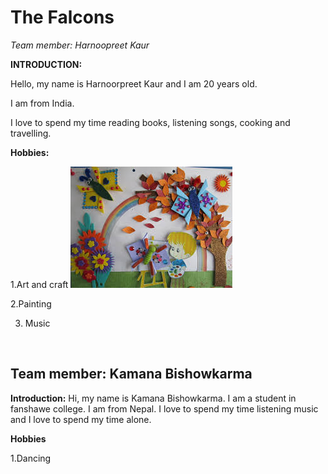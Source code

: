 # The Falcons
_Team member: Harnoopreet Kaur_




**INTRODUCTION:**


Hello, my name is Harnoorpreet Kaur and I am 20 years old.

I am from India.

I love to spend my time reading books, listening songs, cooking and travelling.




**Hobbies:**

1.Art and craft
<img src = "images\Art and craft.jpeg">

2.Painting
<img scr="images\Painting.jpeg">

3. Music
<img scr="images\Music.jpeg">

## Team member: Kamana Bishowkarma
**Introduction:**
Hi, my name is Kamana Bishowkarma. I am a student in fanshawe college.
I am from Nepal.
I love to spend my time listening music and I love to spend my time alone.

**Hobbies**

1.Dancing

